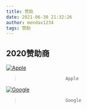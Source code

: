 ```yaml
---
title: 赞助
date: 2021-06-30 21:32:26
author: mendax1234
tags: 赞助
---
```

## 2020赞助商
[![Apple](https://pic.imgdb.cn/item/60e131205132923bf8cafdbe.jpg)](https://www.apple.com.cn/)
>                      Apple



[![Google](https://pic.imgdb.cn/item/60e131645132923bf8cc91fa.jpg)](https://www.google.com/)
>                      Google